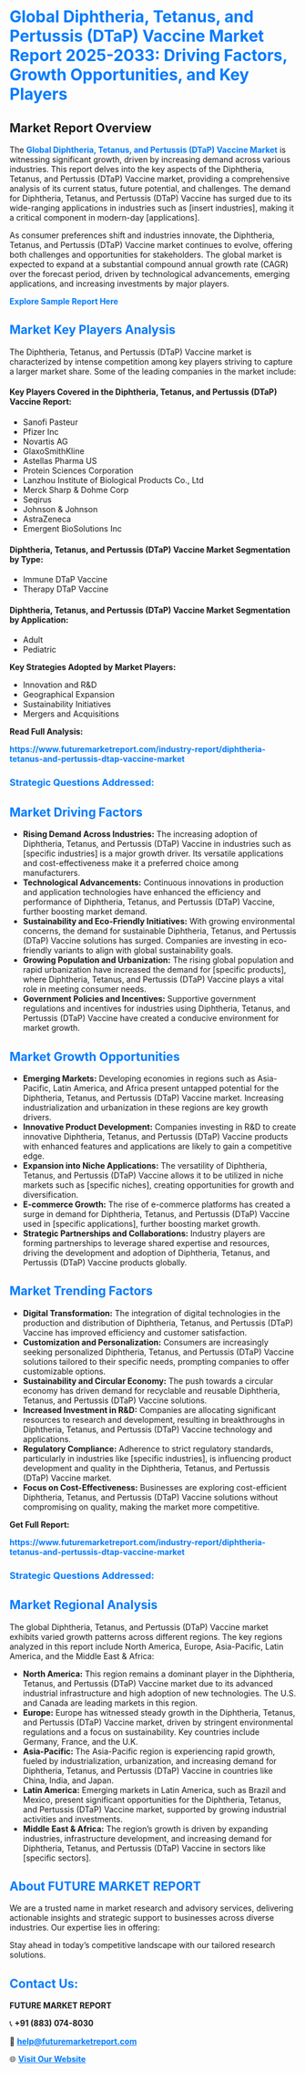 <h1 style="color: #007BFF;">Global Diphtheria, Tetanus, and Pertussis (DTaP) Vaccine Market Report 2025-2033: Driving Factors, Growth Opportunities, and Key Players</h1>

<section id="overview">
<h2>Market Report Overview</h2>
<p>The <a href="https://www.futuremarketreport.com/industry-report/diphtheria-tetanus-and-pertussis-dtap-vaccine-market" style="color: #007BFF; text-decoration: none;"><strong>Global Diphtheria, Tetanus, and Pertussis (DTaP) Vaccine Market</strong></a> is witnessing significant growth, driven by increasing demand across various industries. This report delves into the key aspects of the Diphtheria, Tetanus, and Pertussis (DTaP) Vaccine market, providing a comprehensive analysis of its current status, future potential, and challenges. The demand for Diphtheria, Tetanus, and Pertussis (DTaP) Vaccine has surged due to its wide-ranging applications in industries such as [insert industries], making it a critical component in modern-day [applications].</p>
<p>As consumer preferences shift and industries innovate, the Diphtheria, Tetanus, and Pertussis (DTaP) Vaccine market continues to evolve, offering both challenges and opportunities for stakeholders. The global market is expected to expand at a substantial compound annual growth rate (CAGR) over the forecast period, driven by technological advancements, emerging applications, and increasing investments by major players.</p>
</section>

<section id="overview">
<p><a href="https://www.futuremarketreport.com/request-sample/reportId=82644" style="color: #007BFF; text-decoration: none;"><strong>Explore Sample Report Here</strong></a></p>
</section>

<section id="key-players">
<h2 style="color: #007BFF;">Market Key Players Analysis</h2>
<p>The Diphtheria, Tetanus, and Pertussis (DTaP) Vaccine market is characterized by intense competition among key players striving to capture a larger market share. Some of the leading companies in the market include:</p>
<h4>Key Players Covered in the Diphtheria, Tetanus, and Pertussis (DTaP) Vaccine Report:</h4>
<ul><li>Sanofi Pasteur</li><li>Pfizer Inc</li><li>Novartis AG</li><li>GlaxoSmithKline</li><li>Astellas Pharma US</li><li>Protein Sciences Corporation</li><li>Lanzhou Institute of Biological Products Co., Ltd</li><li>Merck Sharp &amp; Dohme Corp</li><li>Seqirus</li><li>Johnson &amp; Johnson</li><li>AstraZeneca</li><li>Emergent BioSolutions Inc</li></ul>
<h4>Diphtheria, Tetanus, and Pertussis (DTaP) Vaccine Market Segmentation by Type:</h4>
<ul><li>Immune DTaP Vaccine</li><li>Therapy DTaP Vaccine</li></ul>

<h4>Diphtheria, Tetanus, and Pertussis (DTaP) Vaccine Market Segmentation by Application:</h4>
<ul><li>Adult</li><li>Pediatric</li></ul>
<p><strong>Key Strategies Adopted by Market Players:</strong></p>
<ul>
<li>Innovation and R&D</li>
<li>Geographical Expansion</li>
<li>Sustainability Initiatives</li>
<li>Mergers and Acquisitions</li>
</ul>
</section>

<section>
<p><strong>Read Full Analysis: </strong></p><a href="https://www.futuremarketreport.com/industry-report/diphtheria-tetanus-and-pertussis-dtap-vaccine-market" style="color: #007BFF; text-decoration: none;"><strong>https://www.futuremarketreport.com/industry-report/diphtheria-tetanus-and-pertussis-dtap-vaccine-market</strong></a>
<h3 style="color: #007BFF;">Strategic Questions Addressed:</h3>
</section>

<section id="driving-factors">
<h2 style="color: #007BFF;">Market Driving Factors</h2>
<ul>
<li><strong>Rising Demand Across Industries:</strong> The increasing adoption of Diphtheria, Tetanus, and Pertussis (DTaP) Vaccine in industries such as [specific industries] is a major growth driver. Its versatile applications and cost-effectiveness make it a preferred choice among manufacturers.</li>
<li><strong>Technological Advancements:</strong> Continuous innovations in production and application technologies have enhanced the efficiency and performance of Diphtheria, Tetanus, and Pertussis (DTaP) Vaccine, further boosting market demand.</li>
<li><strong>Sustainability and Eco-Friendly Initiatives:</strong> With growing environmental concerns, the demand for sustainable Diphtheria, Tetanus, and Pertussis (DTaP) Vaccine solutions has surged. Companies are investing in eco-friendly variants to align with global sustainability goals.</li>
<li><strong>Growing Population and Urbanization:</strong> The rising global population and rapid urbanization have increased the demand for [specific products], where Diphtheria, Tetanus, and Pertussis (DTaP) Vaccine plays a vital role in meeting consumer needs.</li>
<li><strong>Government Policies and Incentives:</strong> Supportive government regulations and incentives for industries using Diphtheria, Tetanus, and Pertussis (DTaP) Vaccine have created a conducive environment for market growth.</li>
</ul>
</section>

<section id="growth-opportunities">
<h2 style="color: #007BFF;">Market Growth Opportunities</h2>
<ul>
<li><strong>Emerging Markets:</strong> Developing economies in regions such as Asia-Pacific, Latin America, and Africa present untapped potential for the Diphtheria, Tetanus, and Pertussis (DTaP) Vaccine market. Increasing industrialization and urbanization in these regions are key growth drivers.</li>
<li><strong>Innovative Product Development:</strong> Companies investing in R&D to create innovative Diphtheria, Tetanus, and Pertussis (DTaP) Vaccine products with enhanced features and applications are likely to gain a competitive edge.</li>
<li><strong>Expansion into Niche Applications:</strong> The versatility of Diphtheria, Tetanus, and Pertussis (DTaP) Vaccine allows it to be utilized in niche markets such as [specific niches], creating opportunities for growth and diversification.</li>
<li><strong>E-commerce Growth:</strong> The rise of e-commerce platforms has created a surge in demand for Diphtheria, Tetanus, and Pertussis (DTaP) Vaccine used in [specific applications], further boosting market growth.</li>
<li><strong>Strategic Partnerships and Collaborations:</strong> Industry players are forming partnerships to leverage shared expertise and resources, driving the development and adoption of Diphtheria, Tetanus, and Pertussis (DTaP) Vaccine products globally.</li>
</ul>
</section>

<section id="trending-factors">
<h2 style="color: #007BFF;">Market Trending Factors</h2>
<ul>
<li><strong>Digital Transformation:</strong> The integration of digital technologies in the production and distribution of Diphtheria, Tetanus, and Pertussis (DTaP) Vaccine has improved efficiency and customer satisfaction.</li>
<li><strong>Customization and Personalization:</strong> Consumers are increasingly seeking personalized Diphtheria, Tetanus, and Pertussis (DTaP) Vaccine solutions tailored to their specific needs, prompting companies to offer customizable options.</li>
<li><strong>Sustainability and Circular Economy:</strong> The push towards a circular economy has driven demand for recyclable and reusable Diphtheria, Tetanus, and Pertussis (DTaP) Vaccine solutions.</li>
<li><strong>Increased Investment in R&D:</strong> Companies are allocating significant resources to research and development, resulting in breakthroughs in Diphtheria, Tetanus, and Pertussis (DTaP) Vaccine technology and applications.</li>
<li><strong>Regulatory Compliance:</strong> Adherence to strict regulatory standards, particularly in industries like [specific industries], is influencing product development and quality in the Diphtheria, Tetanus, and Pertussis (DTaP) Vaccine market.</li>
<li><strong>Focus on Cost-Effectiveness:</strong> Businesses are exploring cost-efficient Diphtheria, Tetanus, and Pertussis (DTaP) Vaccine solutions without compromising on quality, making the market more competitive.</li>
</ul>
</section>

<section>
<p><strong>Get Full Report: </strong></p><a href="https://www.futuremarketreport.com/industry-report/diphtheria-tetanus-and-pertussis-dtap-vaccine-market" style="color: #007BFF; text-decoration: none;"><strong>https://www.futuremarketreport.com/industry-report/diphtheria-tetanus-and-pertussis-dtap-vaccine-market</strong></a>
<h3 style="color: #007BFF;">Strategic Questions Addressed:</h3>
</section>


<section id="regional-analysis">
<h2 style="color: #007BFF;">Market Regional Analysis</h2>
<p>The global Diphtheria, Tetanus, and Pertussis (DTaP) Vaccine market exhibits varied growth patterns across different regions. The key regions analyzed in this report include North America, Europe, Asia-Pacific, Latin America, and the Middle East & Africa:</p>
<ul>
<li><strong>North America:</strong> This region remains a dominant player in the Diphtheria, Tetanus, and Pertussis (DTaP) Vaccine market due to its advanced industrial infrastructure and high adoption of new technologies. The U.S. and Canada are leading markets in this region.</li>
<li><strong>Europe:</strong> Europe has witnessed steady growth in the Diphtheria, Tetanus, and Pertussis (DTaP) Vaccine market, driven by stringent environmental regulations and a focus on sustainability. Key countries include Germany, France, and the U.K.</li>
<li><strong>Asia-Pacific:</strong> The Asia-Pacific region is experiencing rapid growth, fueled by industrialization, urbanization, and increasing demand for Diphtheria, Tetanus, and Pertussis (DTaP) Vaccine in countries like China, India, and Japan.</li>
<li><strong>Latin America:</strong> Emerging markets in Latin America, such as Brazil and Mexico, present significant opportunities for the Diphtheria, Tetanus, and Pertussis (DTaP) Vaccine market, supported by growing industrial activities and investments.</li>
<li><strong>Middle East & Africa:</strong> The region’s growth is driven by expanding industries, infrastructure development, and increasing demand for Diphtheria, Tetanus, and Pertussis (DTaP) Vaccine in sectors like [specific sectors].</li>
</ul>
</section>

<footer>
<h2 style="color: #007BFF;">About FUTURE MARKET REPORT</h2>
<p>We are a trusted name in market research and advisory services, delivering actionable insights and strategic support to businesses across diverse industries. Our expertise lies in offering:</p>

<p>Stay ahead in today’s competitive landscape with our tailored research solutions.</p>

<h2 style="color: #007BFF;">Contact Us:</h2>
<p><strong>FUTURE MARKET REPORT</strong></p>
<p>📞 <strong>+91 (883) 074-8030</strong></p>
<p>📧 <strong><a href="mailto:help@futuremarketreport.com" style="color: #007BFF;">help@futuremarketreport.com</a></strong></p>
<p>🌐 <strong><a href="https://www.futuremarketreport.com/" style="color: #007BFF;">Visit Our Website</a></strong></p>
</footer>